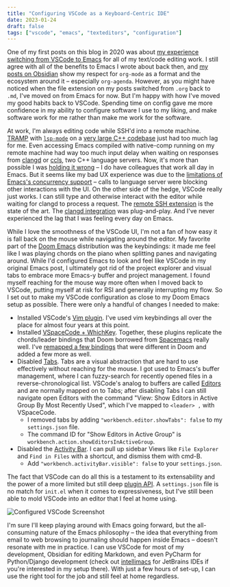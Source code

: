 ```yaml
---
title: "Configuring VSCode as a Keyboard-Centric IDE"
date: 2023-01-24
draft: false
tags: ["vscode", "emacs", "texteditors", "configuration"]
---
```


One of my first posts on this blog in 2020 was about [my experience switching from VSCode to Emacs](https://davi.sh/blog/2020/03/switching-to-emacs/) for all of my text/code editing work. I still agree with all of the benefits to Emacs I wrote about back then, and [my posts on Obsidian](https://davi.sh/blog/2022/01/obsidian-zero/) show my respect for `org-mode` as a format and the ecosystem around it – especially `org-agenda`. However, as you might have noticed when the file extension on my posts switched from `.org` back to `.md`, I've moved on from Emacs for now. But I'm happy with how I've moved my good habits back to VSCode. Spending time on config gave me more confidence in my ability to configure software I use to my liking, and make software work for me rather than make me work for the software.

At work, I'm always editing code while SSH'd into a remote machine. [TRAMP](https://www.gnu.org/software/tramp/) with [`lsp-mode`](https://github.com/emacs-lsp/lsp-mode) on a [very large C++ codebase](https://github.com/mongodb/mongo) just had too much lag for me. Even accessing Emacs compiled with native-comp running on my remote machine had way too much input delay when waiting on responses from [clangd](https://clangd.llvm.org) or [ccls](https://github.com/MaskRay/ccls), two C++ language servers. Now, it's more than possible I was [holding it wrong](https://www.wired.com/2010/06/iphone-4-holding-it-wrong/) – I do have colleagues that work all day in Emacs. But it seems like my bad UX experience was due to the [limitations of Emacs's concurrency support](https://www.gnu.org/software/emacs/manual/html_node/elisp/Threads.html) – calls to language server were blocking other interactions with the UI. On the other side of the hedge, VSCode really just works. I can still type and otherwise interact with the editor while waiting for clangd to process a request. The [remote SSH extension](https://code.visualstudio.com/docs/remote/ssh) is the state of the art. The [clangd integration](https://marketplace.visualstudio.com/items?itemName=llvm-vs-code-extensions.vscode-clangd) was plug-and-play. And I've never experienced the lag that I was feeling every day on Emacs.

While I love the smoothness of the VSCode UI, I'm not a fan of how easy it is fall back on the mouse while navigating around the editor. My favorite part of the [Doom Emacs](https://github.com/doomemacs/doomemacs) distribution was the keybindings: it made me feel like I was playing chords on the piano when splitting panes and navigating around. While I'd configured Emacs to look and feel like VSCode in my original Emacs post, I ultimately got rid of the project explorer and visual tabs to embrace more Emacs-y buffer and project management. I found myself reaching for the mouse way more often when I moved back to VSCode, putting myself at risk for RSI and generally interrupting my flow. So I set out to make my VSCode configuration as close to my Doom Emacs setup as possible. There were only a handful of changes I needed to make:

- Installed VSCode's [Vim plugin](https://marketplace.visualstudio.com/items?itemName=vscodevim.vim). I've used vim keybindings all over the place for almost four years at this point.
- Installed [VSpaceCode + WhichKey](https://vspacecode.github.io). Together, these plugins replicate the chords/leader bindings that Doom borrowed from [Spacemacs](https://www.spacemacs.org) really well. I've [remapped a few bindings](https://vspacecode.github.io/docs/menu-customization#incrementally) that were different in Doom and added a few more as well.
- Disabled [Tabs](https://code.visualstudio.com/docs/getstarted/userinterface#_tabs). Tabs are a visual abstraction that are hard to use effectively without reaching for the mouse. I got used to Emacs's buffer management, where I can fuzzy-search for recently opened files in a reverse-chronological list. VSCode's analog to buffers are called [Editors](https://code.visualstudio.com/docs/getstarted/userinterface#_open-editors) and are normally mapped on to Tabs; after disabling Tabs I can still navigate open Editors with the command "View: Show Editors in Active Group By Most Recently Used", which I've mapped to `<leader> ,` with VSpaceCode.
  - I removed tabs by adding `"workbench.editor.showTabs": false` to my `settings.json` file.
  - The command ID for "Show Editors in Active Group" is `workbench.action.showEditorsInActiveGroup`.
- Disabled the [Activity Bar](https://code.visualstudio.com/docs/getstarted/userinterface#_activity-bar). I can pull up sidebar Views like `File Explorer` and `Find in Files` with a shortcut, and dismiss them with cmd-B.
  - Add `"workbench.activityBar.visible": false` to your `settings.json`.

The fact that VSCode can do all this is a testament to its extensability and the power of a more limited but still deep [plugin API](https://code.visualstudio.com/api). A `settings.json` file is no match for `init.el` when it comes to expressiveness, but I've still been able to mold VSCode into an editor that I feel at home using.

![Configured VSCode Screenshot](/blog/images/vscode-screenshot.png)

I'm sure I'll keep playing around with Emacs going forward, but the all-consuming nature of the Emacs philosophy – the idea that everything from email to web browsing to journaling should happen inside Emacs – doesn't resonate with me in practice. I can use VSCode for most of my development, Obsidian for editing Markdown, and even PyCharm for Python/Django development (check out [intellimacs](https://github.com/MarcoIeni/intellimacs) for JetBrains IDEs if you're interested in my setup there). With just a few hours of set-up, I can use the right tool for the job and still feel at home regardless.
